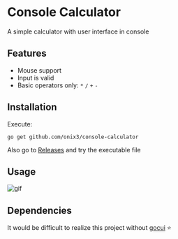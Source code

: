 # Console Calculator
A simple calculator with user interface in console

## Features
  - Mouse support
  - Input is valid
  - Basic operators only: `*` `/` `+` `-`

## Installation
Execute:
```
go get github.com/onix3/console-calculator
```
Also go to [Releases](https://github.com/onix3/console-calculator/releases) and try the executable file

## Usage

![gif](https://user-images.githubusercontent.com/74375829/100167668-9c94ba00-2ed0-11eb-888d-a56ebaac5944.gif)

## Dependencies

It would be difficult to realize this project without [gocui](https://github.com/jroimartin/gocui) ⭐
